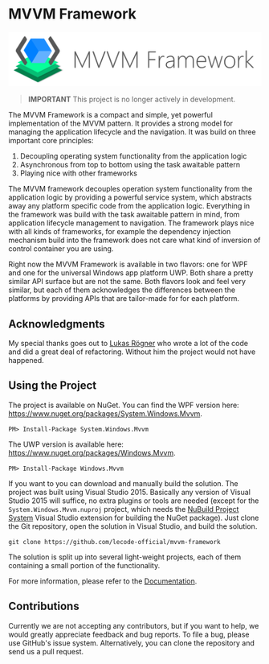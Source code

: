 # MVVM Framework

![MVVM Framework Logo](https://github.com/lecode-official/mvvm-framework/blob/master/Documentation/Images/Banner.png "MVVM Framework Logo")

> **IMPORTANT** This project is no longer actively in development.

The MVVM Framework is a compact and simple, yet powerful implementation of the MVVM pattern. It provides a strong model for managing the application lifecycle
and the navigation. It was build on three important core principles:

1. Decoupling operating system functionality from the application logic
2. Asynchronous from top to bottom using the task awaitable pattern
3. Playing nice with other frameworks

The MVVM framework decouples operation system functionality from the application logic by providing a powerful service system, which abstracts away any platform
specific code from the application logic. Everything in the framework was build with the task awaitable pattern in mind, from application lifecycle management to
navigation. The framework plays nice with all kinds of frameworks, for example the dependency injection mechanism build into the framework does not care what
kind of inversion of control container you are using.

Right now the MVVM Framework is available in two flavors: one for WPF and one for the universal Windows app platform UWP. Both share a pretty similar API surface
but are not the same. Both flavors look and feel very similar, but each of them acknowledges the differences between the platforms by providing APIs that are
tailor-made for for each platform.

## Acknowledgments

My special thanks goes out to [Lukas Rögner](https://github.com/lukasroegner) who wrote a lot of the code and did a great deal of refactoring. Without him the
project would not have happened.

## Using the Project

The project is available on NuGet. You can find the WPF version here: https://www.nuget.org/packages/System.Windows.Mvvm.

```batch
PM> Install-Package System.Windows.Mvvm
```

The UWP version is available here: https://www.nuget.org/packages/Windows.Mvvm.

```batch
PM> Install-Package Windows.Mvvm 
```

If you want to you can download and manually build the solution. The project was built using Visual Studio 2015. Basically any version of Visual Studio 2015 will
suffice, no extra plugins or tools are needed (except for the `System.Windows.Mvvm.nuproj` project, which needs the
[NuBuild Project System](https://visualstudiogallery.msdn.microsoft.com/3efbfdea-7d51-4d45-a954-74a2df51c5d0) Visual Studio extension for building the NuGet
package). Just clone the Git repository, open the solution in Visual Studio, and build the solution.

```batch
git clone https://github.com/lecode-official/mvvm-framework
```

The solution is split up into several light-weight projects, each of them containing a small portion of the functionality.

For more information, please refer to the [Documentation](https://github.com/lecode-official/mvvm-framework/blob/master/Documentation/Documentation.md).

## Contributions

Currently we are not accepting any contributors, but if you want to help, we would greatly appreciate feedback and bug reports. To file a bug, please use GitHub's
issue system. Alternatively, you can clone the repository and send us a pull request.

